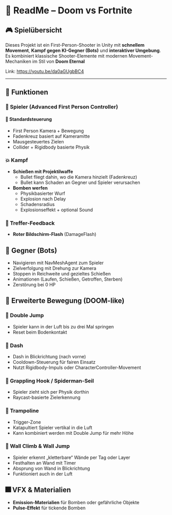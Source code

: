 # 📘 ReadMe – Doom vs Fortnite

## 🎮 Spielübersicht
Dieses Projekt ist ein First-Person-Shooter in Unity mit **schnellem Movement**, **Kampf gegen KI-Gegner (Bots)** und **interaktiver Umgebung**.  
Es kombiniert klassische Shooter-Elemente mit modernen Movement-Mechaniken im Stil von **Doom Eternal**

Link: https://youtu.be/da0aGUgbBC4



---

## 🚀 Funktionen

### 👤 Spieler (Advanced First Person Controller)

#### 🧍 Standardsteuerung
- First Person Kamera + Bewegung
- Fadenkreuz basiert auf Kameramitte
- Mausgesteuertes Zielen
- Collider + Rigidbody basierte Physik

### 💥 Kampf
- **Schießen mit Projektilwaffe**
  - Bullet fliegt dahin, wo die Kamera hinzielt (Fadenkreuz)
  - Bullet kann Schaden an Gegner und Spieler verursachen
- **Bomben werfen**
  - Physikbasierter Wurf
  - Explosion nach Delay
  - Schadensradius
  - Explosionseffekt + optional Sound

### 🧠 Treffer-Feedback

- **Roter Bildschirm-Flash** (DamageFlash)


## 🤖 Gegner (Bots)
- Navigieren mit NavMeshAgent zum Spieler
- Zielverfolgung mit Drehung zur Kamera
- Stoppen in Reichweite und gezieltes Schießen
- Animationen (Laufen, Schießen, Getroffen, Sterben)
- Zerstörung bei 0 HP

## 🧗 Erweiterte Bewegung (DOOM-like)

### 🔹 Double Jump
- Spieler kann in der Luft bis zu drei Mal springen
- Reset beim Bodenkontakt

### 🔹 Dash
- Dash in Blickrichtung (nach vorne)
- Cooldown-Steuerung für fairen Einsatz
- Nutzt Rigidbody-Impuls oder CharacterController-Movement

### 🔹 Grappling Hook / Spiderman-Seil
- Spieler zieht sich per Physik dorthin
- Raycast-basierte Zielerkennung

### 🔹 Trampoline
- Trigger-Zone
- Katapultiert Spieler vertikal in die Luft
- Kann kombiniert werden mit Double Jump für mehr Höhe

### 🔹 Wall Climb & Wall Jump
- Spieler erkennt „kletterbare“ Wände per Tag oder Layer
- Festhalten an Wand mit Timer
- Absprung von Wand in Blickrichtung
- Funktioniert auch in der Luft

## 🎆 VFX & Materialien
- **Emission-Materialien** für Bomben oder gefährliche Objekte
- **Pulse-Effekt** für tickende Bomben
